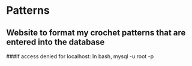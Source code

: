 # Patterns
## Website to format my crochet patterns that are entered into the database


###If access denied for localhost:
In bash, mysql -u root -p

